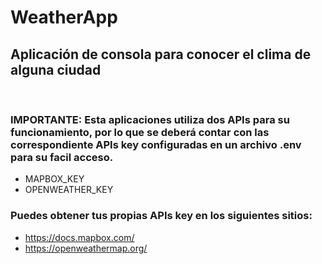 # WeatherApp

## Aplicación de consola para conocer el clima de alguna ciudad

<br>

### IMPORTANTE: Esta aplicaciones utiliza dos APIs para su funcionamiento, por lo que se deberá contar con las correspondiente APIs key configuradas en un archivo .env para su facil acceso.

- MAPBOX_KEY
- OPENWEATHER_KEY

### Puedes obtener tus propias APIs key en los siguientes sitios:
- https://docs.mapbox.com/
- https://openweathermap.org/